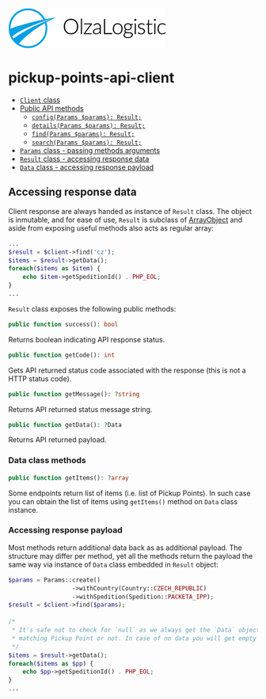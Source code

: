 ![Olza Logistic Logo](../img/olza-logo.png)

# pickup-points-api-client

* [`Client` class](api.md#client-class)
* [Public API methods](api.md#public-api-methods)
    * [`config(Params $params): Result;`](api.md#configparams-params-result)
    * [`details(Params $params): Result;`](api.md#detailsparams-params-result)
    * [`find(Params $params): Result;`](api.md#findparams-params-result)
    * [`search(Params $params): Result;`](api.md#searchparams-params-result)
* [`Params` class - passing methods arguments](params.md#passing-methods-arguments)
* [`Result` class - accessing response data](#response.mdaccessing-response-data)
* [`Data` class - accessing response payload](response.md#accessing-response-payload)

## Accessing response data

Client response are always handed as instance of `Result` class. The object is inmutable, and for
ease of use, `Result` is subclass
of [ArrayObject](https://www.php.net/manual/en/class.arrayobject.php) and aside from exposing useful
methods also acts as regular array:

```php
...
$result = $client->find('cz');
$items = $result->getData();
foreach($items as $item) {
    echo $item->getSpeditionId() . PHP_EOL;
}
...
```

`Result` class exposes the following public methods:

```php
public function success(): bool
```

Returns boolean indicating API response status.

```php
public function getCode(): int
```

Gets API returned status code associated with the response (this is not a HTTP status code).

```php
public function getMessage(): ?string
```

Returns API returned status message string.

```php
public function getData(): ?Data
```

Returns API returned payload.

### Data class methods

```php
public function getItems(): ?array
```

Some endpoints return list of items (i.e. list of Pickup Points). In such case you can obtain the
list of items using `getItems()` method on `Data` class instance.

### Accessing response payload

Most methods return additional data back as as additional payload. The structure may differ per
method, yet all the methods return the payload the same way via instance of `Data` class embedded
in `Result` object:

```php
$params = Params::create()
                  ->withCountry(Country::CZECH_REPUBLIC)
                  ->withSpedition(Spedition::PACKETA_IPP);
$result = $client->find($params);

/*
 * It's safe not to check for `null` as we always get the `Data` object no matter we got any
 * matching Pickup Point or not. In case of no data you will get empty Data instance.
 */
$items = $result->getData();
foreach($items as $pp) {
    echo $pp->getSpeditionId() . PHP_EOL;
}
...
```
